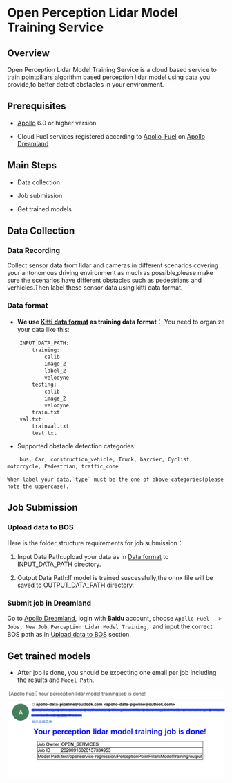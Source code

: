 # Open Perception Lidar Model Training Service

## Overview

Open Perception Lidar Model Training Service is a cloud based service to train pointpillars algorithm based perception lidar model using data you provide,to better detect obstacles in your environment.


## Prerequisites

- [Apollo](https://github.com/ApolloAuto/apollo) 6.0 or higher version.

- Cloud Fuel services registered according to [Apollo_Fuel](https://github.com/ApolloAuto/apollo/blob/master/docs/Apollo_Fuel/apply_bos_account_cn.md) on [Apollo Dreamland](http://bce.apollo.auto/)


## Main Steps

- Data collection

- Job submission

- Get trained models


## Data Collection

### Data Recording

Collect sensor data from lidar and cameras in different scenarios covering your antonomous driving environment as much as possible,please make sure the scenarios have different obstacles such as pedestrians and verhicles.Then label these sensor data using kitti data format.

### Data format

- **We use [Kitti data format](http://www.cvlibs.net/datasets/kitti/eval_object.php?obj_benchmark=3d) as training data format**：
    You need to organize your data like this:

```
    INPUT_DATA_PATH:
        training:
            calib
            image_2
            label_2
            velodyne
        testing:
            calib
            image_2
            velodyne
        train.txt
	val.txt
        trainval.txt
        test.txt 
```

- Supported obstacle detection categories:
  
```
    bus, Car, construction_vehicle, Truck, barrier, Cyclist, motorcycle, Pedestrian, traffic_cone
```

    When label your data,`type` must be the one of above categories(please note the uppercase). 


## Job Submission

### Upload data to BOS

Here is the folder structure requirements for job submission：
1. Input Data Path:upload your data as in [Data format](###Data-format) to INPUT_DATA_PATH directory.

1. Output Data Path:If model is trained suscessfully,the onnx file will be saved to OUTPUT_DATA_PATH directory.

### Submit job in Dreamland

Go to [Apollo Dreamland](http://bce.apollo.auto/), login with **Baidu** account, choose `Apollo Fuel --> Jobs`，`New Job`, `Perception Lidar Model Training`，and input the correct BOS path as in [Upload data to BOS](###Upload-data-to-BOS) section.


## Get trained models

- After job is done, you should be expecting one email per job including the results and `Model Path`.

![](images/perception_email.png)
